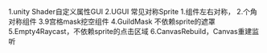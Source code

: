 1.unity Shader自定义属性GUI
2.UGUI 常见对称Sprite 
    1.组件左右对称，
    2.个角对称组件
    3.9宫格mask挖空组件
    4.GuildMask 不依赖sprite的遮罩
    5.Empty4Raycast，不依赖sprite的点击区域
    6.CanvasRebuild，Canvas重建监听

